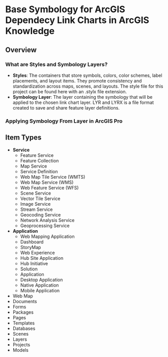 # Base Symbology for ArcGIS Dependecy Link Charts in ArcGIS Knowledge

## Overview
### What are Styles and Symbology Layers?
- **Styles**: The containers that store symbols, colors, color schemes, label placements, and layout items. They promote consistency and standardization across maps, scenes, and layouts. The style file for this project can be found here with an .stylx file extension.
- **Symbology Layer**: The layer containing the symbology that will be applied to the chosen link chart layer. LYR and LYRX is a file format created to save and share feature layer definitions. 

### Applying Symbology From Layer in ArcGIS Pro

## Item Types
- **Service**
  - Feature Service
  - Feature Collection
  - Map Service
  - Service Definition
  - Web Map Tile Service (WMTS)
  - Web Map Service (WMS)
  - Web Feature Service (WFS)
  - Scene Service
  - Vector Tile Service
  - Image Service
  - Stream Service
  - Geocoding Service
  - Network Analysis Service
  - Geoprocessing Service
- **Application**
  - Web Mapping Application
  - Dashboard
  - StoryMap
  - Web Experience
  - Hub Site Application
  - Hub Initiative
  - Solution
  - Application
  - Desktop Application
  - Native Application
  - Mobile Application
- Web Map
- Documents
- Forms
- Packages
- Pages
- Templates
- Databases
- Scenes
- Layers
- Projects
- Models
